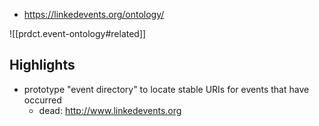 
- https://linkedevents.org/ontology/

![[prdct.event-ontology#related]]

## Highlights

- prototype "event directory" to locate stable URIs for events that have occurred
  - dead: http://www.linkedevents.org